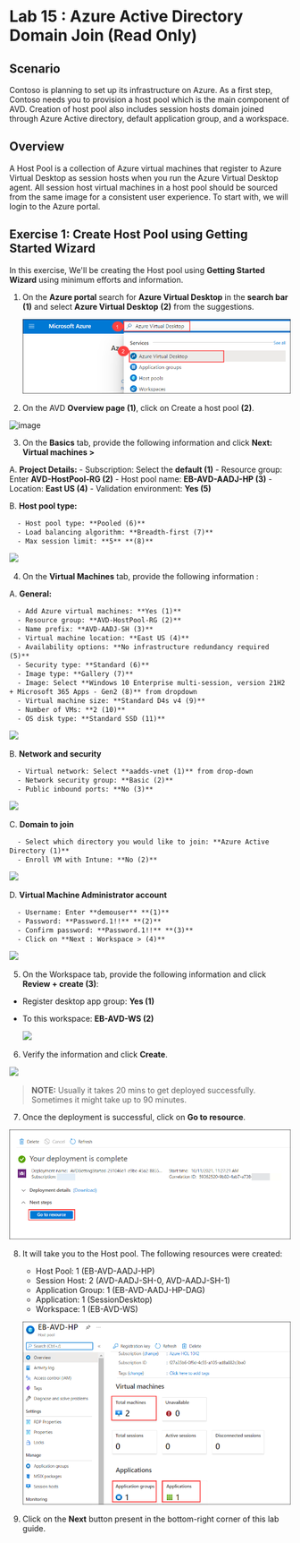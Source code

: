 # Lab 15 : Azure Active Directory Domain Join (Read Only) 

## **Scenario**

 Contoso is planning to set up its infrastructure on Azure. As a first step, Contoso needs you to provision a host pool which is the main component of AVD. Creation of host pool also includes session hosts domain joined through Azure Active directory, default application group, and a workspace.

## **Overview**

 A Host Pool is a collection of Azure virtual machines that register to Azure Virtual Desktop as session hosts when you run the Azure Virtual Desktop agent. All session host virtual machines in a host pool should be sourced from the same image for a consistent user experience. To start with, we will login to the Azure portal.
 
## Exercise 1: Create Host Pool using Getting Started Wizard

In this exercise, We'll be creating the Host pool using **Getting Started Wizard** using minimum efforts and information.

1. On the **Azure portal** search for **Azure Virtual Desktop** in the **search bar** **(1)** and select **Azure Virtual Desktop** **(2)** from the suggestions.

   ![ws name.](media/2avd1.png)
   
2.	On the AVD **Overview page (1)**, click on Create a host pool **(2)**.

   ![image](https://user-images.githubusercontent.com/83349577/175352775-1ca92f9e-b510-4fee-89e5-8c476bcffa5b.png)

3.	On the **Basics** tab, provide the following information and click **Next: Virtual machines >**

 A. **Project Details:**
    - Subscription: Select the **default (1)**
    - Resource group: Enter **AVD-HostPool-RG (2)**
    - Host pool name: **EB-AVD-AADJ-HP (3)**
    - Location: **East US (4)**
    - Validation environment: **Yes (5)**
        
   B. **Host pool type:**
    
      - Host pool type: **Pooled (6)**
      - Load balancing algorithm: **Breadth-first (7)**
      - Max session limit: **5** **(8)**

   ![](https://github.com/CloudLabsAI-Azure/AIW-Azure-Virtual-Desktop/blob/Azure-Virtual-Desktop-v3/media/createhp-new.png)
        
   
4.	On the **Virtual Machines** tab, provide the following information :

   A. **General:**
    
      - Add Azure virtual machines: **Yes (1)**
      - Resource group: **AVD-HostPool-RG (2)**
      - Name prefix: **AVD-AADJ-SH (3)**
      - Virtual machine location: **East US (4)**
      - Availability options: **No infrastructure redundancy required (5)**
      - Security type: **Standard (6)**
      - Image type: **Gallery (7)**
      - Image: Select **Windows 10 Enterprise multi-session, version 21H2 + Microsoft 365 Apps - Gen2 (8)** from dropdown
      - Virtual machine size: **Standard D4s v4 (9)**
      - Number of VMs: **2 (10)**
      - OS disk type: **Standard SSD (11)**

   ![](https://github.com/CloudLabsAI-Azure/AIW-Azure-Virtual-Desktop/blob/Azure-Virtual-Desktop-v3/media/createhp1-new.png)
       
   B. **Network and security**
  
      - Virtual network: Select **aadds-vnet (1)** from drop-down
      - Network security group: **Basic (2)**
      - Public inbound ports: **No (3)**

   ![](https://github.com/CloudLabsAI-Azure/AIW-Azure-Virtual-Desktop/blob/Azure-Virtual-Desktop-v3/media/createhp3-new.png)
       
   C. **Domain to join**
    
      - Select which directory you would like to join: **Azure Active Directory (1)**
      - Enroll VM with Intune: **No (2)**

   ![](https://github.com/CloudLabsAI-Azure/AIW-Azure-Virtual-Desktop/blob/Azure-Virtual-Desktop-v3/media/domaintojoin.png)

   D. **Virtual Machine Administrator account**
    
      - Username: Enter **demouser** **(1)**
      - Password: **Password.1!!** **(2)**
      - Confirm password: **Password.1!!** **(3)**
      - Click on **Next : Workspace > (4)**

   ![](https://github.com/CloudLabsAI-Azure/AIW-Azure-Virtual-Desktop/blob/Azure-Virtual-Desktop-v3/media/vmadminaccount.png)

5.	On the Workspace tab, provide the following information and click **Review + create (3)**:

   - Register desktop app group: **Yes (1)**
   - To this workspace: **EB-AVD-WS (2)**

     ![](https://github.com/CloudLabsAI-Azure/AIW-Azure-Virtual-Desktop/blob/Azure-Virtual-Desktop-v3/media/createhp4-new.png)

6.	Verify the information and click **Create**.

   ![](https://github.com/CloudLabsAI-Azure/AIW-Azure-Virtual-Desktop/blob/Azure-Virtual-Desktop-v3/media/createhp5-new.png)


   > **NOTE:** Usually it takes 20 mins to get deployed successfully. Sometimes it might take up to 90 minutes.

7.	Once the deployment is successful, click on **Go to resource**.

   ![ws name.](media/gsw7.png)

8.	It will take you to the Host pool. The following resources were created:

     - Host Pool: 1 (EB-AVD-AADJ-HP)
     - Session Host: 2 (AVD-AADJ-SH-0, AVD-AADJ-SH-1)
     - Application Group: 1 (EB-AVD-AADJ-HP-DAG)
     - Application: 1 (SessionDesktop)
     - Workspace: 1 (EB-AVD-WS)
     
     ![ws name.](media/gsw8.png)


   
1. Click on the **Next** button present in the bottom-right corner of this lab guide.  
   
